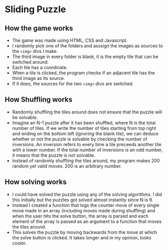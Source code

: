 # Sliding Puzzle

## How the game works
* The game was made using HTML, CSS and Javascript.
* I randomly pick one of the folders and asssign the images as sources to the `<img>` divs I make.
* The third image in every folder is blank, it is the empty tile that can be switched around.
* Each tile has a coordinate.
* When a tile is clicked, the program checks if an adjacent tile has the third image as its source.
* If it does, the sources for the two `<img>` divs are switched.

## How Shuffling works
* Randomly shuffling the tiles around does not ensure that the puzzle will be solvable. 
* Imagine an N-1 puzzle after it has been shuffled, where N is the total number of tiles. If we write the number of tiles starting from top right and ending on the bottom left (ignoring the blank tile), we can deduce whether or not the puzzle is solvable by checking the number of inversions. An inversion refers to every time a tile preceeds another tile with a lower number. If the total number of inversions is an odd number, it means that the puzzle is not solvable.
* Instead of randomly shuffling the tiles around, my program makes 200 random yet valid moves. 200 is an arbitrary number.

## How solving works
* I could have solved the puzzle using any of the solving algorithms. I did this initially but the puzzles got solved almost instantly since N is 9.
* Instead I created a function that logs the counter move of every single move made in an array (including moves made during shuffling) and when the user hits the solve button, the array is parsed and each element of the array is passed as an argument to a function that moves the tiles around.
* This solves the puzzle by moving backwards from the move at which the solve button is clicked. It takes longer and in my opinion, looks cooler.
